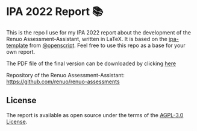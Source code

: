 # IPA 2022 Report 📚

This is the repo I use for my IPA 2022 report about the development of the Renuo Assessment-Assistant, written in LaTeX. It is based on the [ipa-template](https://github.com/ictorg/ipa-template) from [@openscript](https://github.com/openscript). Feel free to use this repo as a base for your own report.

The PDF file of the final version can be downloaded by clicking [here](https://github.com/odthoma/ipa-2022-docs/suites/6829716419/artifacts/263083154)

Repository of the Renuo Assessment-Assistant: https://github.com/renuo/renuo-assessments

## License

The report is available as open source under the terms of the [AGPL-3.0 License](LICENSE).
